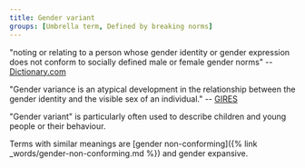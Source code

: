 ```yaml
---
title: Gender variant
groups: [Umbrella term, Defined by breaking norms]
---
```


"noting or relating to a person whose gender identity or gender expression does not conform to socially defined male or female gender norms" -- [Dictionary.com](http://www.dictionary.com/browse/gender-variant)

"Gender variance is an atypical development in the relationship between the gender identity and the visible sex of an individual." -- [GIRES](https://www.gires.org.uk/research-archive/gender-variance-dysphoria)

"Gender variant" is particularly often used to describe children and young people or their behaviour.

Terms with similar meanings are [gender non-conforming]({% link _words/gender-non-conforming.md %}) and gender expansive.